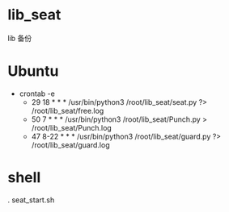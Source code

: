 # lib_seat
lib 备份
# Ubuntu 
- crontab -e 
  - 29 18 * * * /usr/bin/python3 /root/lib_seat/seat.py ?> /root/lib_seat/free.log
  - 50 7 * * * /usr/bin/python3 /root/lib_seat/Punch.py > /root/lib_seat/Punch.log
  - 47 8-22 * * * /usr/bin/python3 /root/lib_seat/guard.py ?> /root/lib_seat/guard.log
# shell
. seat_start.sh
